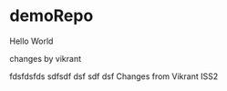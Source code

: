 # demoRepo
Hello World


changes by vikrant

fdsfdsfds
sdfsdf
dsf
sdf
dsf
Changes from Vikrant ISS2

